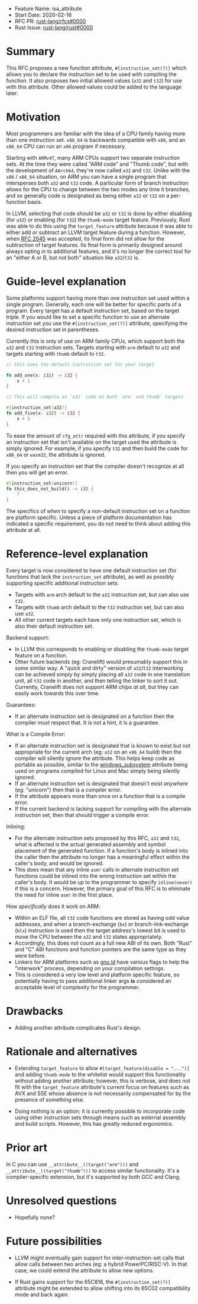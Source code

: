 - Feature Name: isa_attribute
- Start Date: 2020-02-16
- RFC PR: [rust-lang/rfcs#0000](https://github.com/rust-lang/rfcs/pull/0000)
- Rust Issue: [rust-lang/rust#0000](https://github.com/rust-lang/rust/issues/0000)

# Summary
[summary]: #summary

This RFC proposes a new function attribute, `#[instruction_set(?)]` which allows you to declare the instruction set to be used with compiling the function. It also proposes two initial allowed values (`a32` and `t32`) for use with this attribute. Other allowed values could be added to the language later.

# Motivation
[motivation]: #motivation

Most programmers are familiar with the idea of a CPU family having more than one instruction set. `x86_64` is backwards compatible with `x86`, and an `x86_64` CPU can run an `x86` program if necessary.

Starting with `ARMv4T`, many ARM CPUs support two separate instruction sets. At the time they were called "ARM code" and "Thumb code", but with the development of `AArch64`, they're now called `a32` and `t32`. Unlike with the `x86` / `x86_64` situation, on ARM you can have a single program that intersperses both `a32` and `t32` code. A particular form of branch instruction allows for the CPU to change between the two modes any time it branches, and so generally code is designated as being either `a32` or `t32` on a per-function basis.

In LLVM, selecting that code should be `a32` or `t32` is done by either disabling (for `a32`) or enabling (for `t32`) the `thumb-mode` target feature. Previously, Rust was able to do this using the `target_feature` attribute because it was able to either add _or subtract_ an LLVM target feature during a function. However, when [RFC 2045](https://github.com/rust-lang/rfcs/blob/master/text/2045-target-feature.md) was accepted, its final form did not allow for the subtraction of target features. Its final form is primarily designed around always opting _in_ to additional features, and it's no longer the correct tool for an "either A or B, but not both" situation like `a32`/`t32` is.

# Guide-level explanation
[guide-level-explanation]: #guide-level-explanation

Some platforms support having more than one instruction set used within a single program. Generally, each one will be better for specific parts of a program. Every target has a default instruction set, based on the target triple. If you would like to set a specific function to use an alternate instruction set you use the `#[instruction_set(?)]` attribute, specifying the desired instruction set in parentheses.

Currently this is only of use on ARM family CPUs, which support both the `a32` and `t32` instruction sets. Targets starting with `arm` default to `a32` and targets starting with `thumb` default to `t32`.

```rust
// this uses the default instruction set for your target

fn add_one(x: i32) -> i32 {
    x + 1
}

// This will compile as `a32` code on both `arm` and thumb` targets

#[instruction_set(a32)]
fn add_five(x: i32) -> i32 {
    x + 5
}
```

To ease the amount of `cfg_attr` required with this attribute, if you specify an instruction set that isn't available on the target used the attribute is simply ignored. For example, if you specify `t32` and then build the code for `x86_64` or `wasm32`, the attribute is ignored.

If you specify an instruction set that the compiler doesn't recognize at all then you will get an error.

```rust
#[instruction_set(unicorn)]
fn this_does_not_build() -> i32 {
    7
}
```

The specifics of _when_ to specify a non-default instruction set on a function are platform specific. Unless a piece of platform documentation has indicated a specific requirement, you do not need to think about adding this attribute at all.

# Reference-level explanation
[reference-level-explanation]: #reference-level-explanation

Every target is now considered to have one default instruction set (for functions that lack the `instruction_set` attribute), as well as possibly supporting specific additional instruction sets:

* Targets with `arm` arch default to the `a32` instruction set, but can also use `t32`.
* Targets with `thumb` arch default to the `t32` instruction set, but can also use `a32`.
* All other current targets each have only one instruction set, which is also their default instruction set.

Backend support:
* In LLVM this corresponds to enabling or disabling the `thumb-mode` target feature on a function.
* Other future backends (eg: Cranelift) would presumably support this in some similar way. A "quick and dirty" version of `a32`/`t32` interworking can be achieved simply by simply placing all `a32` code in one translation unit, all `t32` code in another, and then telling the linker to sort it out. Currently, Cranelift does not support ARM chips _at all_, but they can easily work towards this over time.

Guarantees:
* If an alternate instruction set is designated on a function then the compiler _must_ respect that. It is not a hint, it is a guarantee.

What is a Compile Error:
* If an alternate instruction set is designated that is known to exist but not appropriate for the current arch (eg: `a32` on an `x86_64` build) then the compiler will silently ignore the attribute. This helps keep code as portable as possible, similar to the [windows_subsystem](https://github.com/rust-lang/rfcs/blob/master/text/1665-windows-subsystem.md) attribute being used on programs compiled for Linux and Mac simply being silently ignored.
* If an alternate instruction set is designated that doesn't exist _anywhere_ (eg: "unicorn") then that is a compiler error.
* If the attribute appears more than once on a function that is a compile error.
* If the current backend is lacking support for compiling with the alternate instruction set, then that should trigger a compile error.

Inlining:
* For the alternate instruction sets proposed by this RFC, `a32` and `t32`, what is affected is the actual generated assembly and symbol placement of the generated function. If a function's body is inlined into the caller then the attribute no longer has a meaningful effect within the caller's body, and would be ignored.
* This does mean that any inline `asm!` calls in alternate instruction set functions could be inlined into the wrong instruction set within the caller's body. It would be up to the programmer to specify `inline(never)` if this is a concern. However, the primary goal of this RFC is to eliminate the need for inline `asm!` in the first place.

How _specifically_ does it work on ARM:
* Within an ELF file, all `t32` code functions are stored as having odd value addresses, and when a branch-exchange (`bx`) or branch-link-exchange (`blx`) instruction is used then the target address's lowest bit is used to move the CPU between the `a32` and `t32` states appropriately.
* Accordingly, this does _not_ count as a full new ABI of its own. Both "Rust" and "C" ABI functions and function pointers are the same type as they were before.
* Linkers for ARM platforms such as [gnu ld](https://sourceware.org/binutils/docs/ld/ARM.html#ARM) have various flags to help the "interwork" process, depending on your compilation settings.
* This is considered a very low level and platform specific feature, so potentially having to pass additional linker args **is** considered an acceptable level of complexity for the programmer.

# Drawbacks
[drawbacks]: #drawbacks

* Adding another attribute complicates Rust's design.

# Rationale and alternatives
[rationale-and-alternatives]: #rationale-and-alternatives

* Extending `target_feature` to allow `#[target_feature(disable = "...")]` and adding `thumb-mode` to the whitelist would support this functionality without adding another attribute; however, this is verbose, and does not fit with the `target_feature` attribute's current focus on features such as AVX and SSE whose absence is not necessarily compensated for by the presence of something else.

* Doing nothing is an option; it is currently possible to incorporate code using other instruction sets through means such as external assembly and build scripts. However, this has greatly reduced ergonomics.

# Prior art
[prior-art]: #prior-art

In C you can use `__attribute__((target("arm")))` and `__attribute__((target("thumb")))` to access similar functionality. It's a compiler-specific extension, but it's supported by both GCC and Clang.

# Unresolved questions
[unresolved-questions]: #unresolved-questions

- Hopefully none?

# Future possibilities
[future-possibilities]: #future-possibilities

* LLVM might eventually gain support for inter-instruction-set calls that allow calls between two arches (eg: a hybrid PowerPC/RISC-V). In that case, we could extend the attribute to allow new options.

* If Rust gains support for the 65C816, the `#[instruction_set(?)]` attribute might be extended to allow shifting into its 65C02 compatibility mode and back again.
